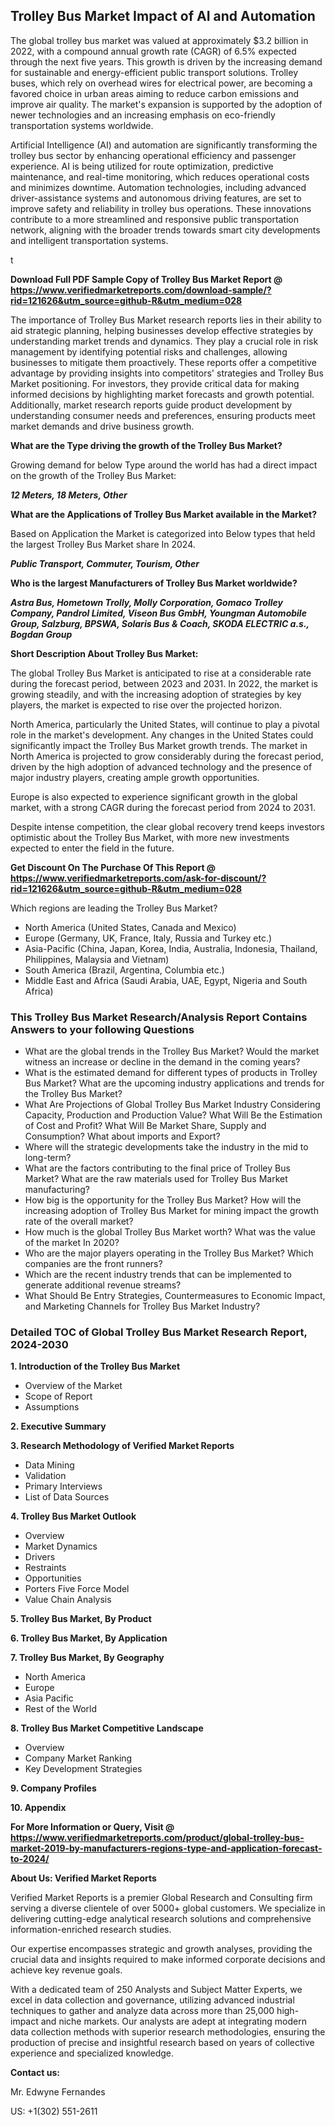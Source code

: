 <h2>Trolley Bus Market Impact of AI and Automation</h2><p>The global trolley bus market was valued at approximately $3.2 billion in 2022, with a compound annual growth rate (CAGR) of 6.5% expected through the next five years. This growth is driven by the increasing demand for sustainable and energy-efficient public transport solutions. Trolley buses, which rely on overhead wires for electrical power, are becoming a favored choice in urban areas aiming to reduce carbon emissions and improve air quality. The market's expansion is supported by the adoption of newer technologies and an increasing emphasis on eco-friendly transportation systems worldwide.</p><p>Artificial Intelligence (AI) and automation are significantly transforming the trolley bus sector by enhancing operational efficiency and passenger experience. AI is being utilized for route optimization, predictive maintenance, and real-time monitoring, which reduces operational costs and minimizes downtime. Automation technologies, including advanced driver-assistance systems and autonomous driving features, are set to improve safety and reliability in trolley bus operations. These innovations contribute to a more streamlined and responsive public transportation network, aligning with the broader trends towards smart city developments and intelligent transportation systems.</p>t</p><p id="" class=""><strong>Download Full PDF Sample Copy of Trolley Bus Market Report @ <a href="https://www.verifiedmarketreports.com/download-sample/?rid=121626&utm_source=github-R&utm_medium=028" target="_blank">https://www.verifiedmarketreports.com/download-sample/?rid=121626&utm_source=github-R&utm_medium=028</a></strong></p><p>The importance of&nbsp;Trolley Bus Market research reports lies in their ability to aid strategic planning, helping businesses develop effective strategies by understanding market trends and dynamics. They play a crucial role in risk management by identifying potential risks and challenges, allowing businesses to mitigate them proactively. These reports offer a competitive advantage by providing insights into competitors' strategies and Trolley Bus Market positioning. For investors, they provide critical data for making informed decisions by highlighting market forecasts and growth potential. Additionally, market research reports guide product development by understanding consumer needs and preferences, ensuring products meet market demands and drive business growth.</p><p><strong>What are the&nbsp;Type driving the growth of the Trolley Bus Market?</strong></p><p id="" class="">Growing demand for below Type around the world has had a direct impact on the growth of the Trolley Bus Market:</p><em><strong>12 Meters, 18 Meters, Other</strong></em></p><strong>What are the&nbsp;Applications&nbsp;of Trolley Bus Market available in the Market?</strong></p><p id="" class="">Based on Application the Market is categorized into Below types that held the largest Trolley Bus Market share In 2024.</p><em><strong>Public Transport, Commuter, Tourism, Other</strong></em></p><strong>Who is the largest Manufacturers of Trolley Bus Market worldwide?</strong></p><p><em><strong>Astra Bus, Hometown Trolly, Molly Corporation, Gomaco Trolley Company, Pandrol Limited, Viseon Bus GmbH, Youngman Automobile Group, Salzburg, BPSWA, Solaris Bus & Coach, SKODA ELECTRIC a.s., Bogdan Group</strong></em></p><p id="" class=""><strong>Short Description About Trolley Bus Market:</strong></p><p>The global Trolley Bus Market is anticipated to rise at a considerable rate during the forecast period, between 2023 and 2031. In 2022, the market is growing steadily, and with the increasing adoption of strategies by key players, the market is expected to rise over the projected horizon.</p><p>North America, particularly the United States, will continue to play a pivotal role in the market's development. Any changes in the United States could significantly impact the Trolley Bus Market growth trends. The market in North America is projected to grow considerably during the forecast period, driven by the high adoption of advanced technology and the presence of major industry players, creating ample growth opportunities.</p><p>Europe is also expected to experience significant growth in the global market, with a strong CAGR during the forecast period from 2024 to 2031.</p><p>Despite intense competition, the clear global recovery trend keeps investors optimistic about the Trolley Bus Market, with more new investments expected to enter the field in the future.</p><p id="" class=""><strong>Get Discount On The Purchase Of This Report @ <a href="https://www.verifiedmarketreports.com/ask-for-discount/?rid=121626&utm_source=github-R&utm_medium=028" target="_blank">https://www.verifiedmarketreports.com/ask-for-discount/?rid=121626&utm_source=github-R&utm_medium=028</a></strong></p>Which regions are leading the Trolley Bus Market?</p><ul><li>North America (United States, Canada and Mexico)</li><li>Europe (Germany, UK, France, Italy, Russia and Turkey etc.)</li><li>Asia-Pacific (China, Japan, Korea, India, Australia, Indonesia, Thailand, Philippines, Malaysia and Vietnam)</li><li>South America (Brazil, Argentina, Columbia etc.)</li><li>Middle East and Africa (Saudi Arabia, UAE, Egypt, Nigeria and South Africa)</li></ul><h3 id="" class="">This Trolley Bus Market Research/Analysis Report Contains Answers to your following Questions</h3><ul><li>What are the global trends in the Trolley Bus Market? Would the market witness an increase or decline in the demand in the coming years?</li><li>What is the estimated demand for different types of products in Trolley Bus Market? What are the upcoming industry applications and trends for the Trolley Bus Market?</li><li>What Are Projections of Global Trolley Bus Market Industry Considering Capacity, Production and Production Value? What Will Be the Estimation of Cost and Profit? What Will Be Market Share, Supply and Consumption? What about imports and Export?</li><li>Where will the strategic developments take the industry in the mid to long-term?</li><li>What are the factors contributing to the final price of Trolley Bus Market? What are the raw materials used for Trolley Bus Market manufacturing?</li><li>How big is the opportunity for the Trolley Bus Market? How will the increasing adoption of Trolley Bus Market for mining impact the growth rate of the overall market?</li><li>How much is the global Trolley Bus Market worth? What was the value of the market In 2020?</li><li>Who are the major players operating in the Trolley Bus Market? Which companies are the front runners?</li><li>Which are the recent industry trends that can be implemented to generate additional revenue streams?</li><li>What Should Be Entry Strategies, Countermeasures to Economic Impact, and Marketing Channels for Trolley Bus Market Industry?</li></ul><h3 id="" class="">Detailed TOC of Global Trolley Bus Market Research Report, 2024-2030</h3><p id="" class=""><strong>1. Introduction of the Trolley Bus Market</strong></p><ul><li>Overview of the Market</li><li>Scope of Report</li><li>Assumptions</li></ul><p id="" class=""><strong>2. Executive Summary</strong></p><p id="" class=""><strong>3. Research Methodology of Verified Market Reports</strong></p><ul><li>Data Mining</li><li>Validation</li><li>Primary Interviews</li><li>List of Data Sources</li></ul><p id="" class=""><strong>4. Trolley Bus Market Outlook</strong></p><ul><li>Overview</li><li>Market Dynamics</li><li>Drivers</li><li>Restraints</li><li>Opportunities</li><li>Porters Five Force Model</li><li>Value Chain Analysis</li></ul><p id="" class=""><strong>5. Trolley Bus Market, By Product</strong></p><p id="" class=""><strong>6. Trolley Bus Market, By Application</strong></p><p id="" class=""><strong>7. Trolley Bus Market, By Geography</strong></p><ul><li>North America</li><li>Europe</li><li>Asia Pacific</li><li>Rest of the World</li></ul><p id="" class=""><strong>8. Trolley Bus Market Competitive Landscape</strong></p><ul><li>Overview</li><li>Company Market Ranking</li><li>Key Development Strategies</li></ul><p id="" class=""><strong>9. Company Profiles</strong></p><p id="" class=""><strong>10. Appendix</strong></p><p id="" class=""><strong>For More Information or Query, Visit @ <a href="https://www.verifiedmarketreports.com/product/global-trolley-bus-market-2019-by-manufacturers-regions-type-and-application-forecast-to-2024/" target="_blank">https://www.verifiedmarketreports.com/product/global-trolley-bus-market-2019-by-manufacturers-regions-type-and-application-forecast-to-2024/</a></strong></p><p id="" class=""><strong>About Us: Verified Market Reports</strong></p><p id="" class="">Verified Market Reports is a premier Global Research and Consulting firm serving a diverse clientele of over 5000+ global customers. We specialize in delivering cutting-edge analytical research solutions and comprehensive information-enriched research studies.</p><p id="" class="">Our expertise encompasses strategic and growth analyses, providing the crucial data and insights required to make informed corporate decisions and achieve key revenue goals.</p><p id="" class="">With a dedicated team of 250 Analysts and Subject Matter Experts, we excel in data collection and governance, utilizing advanced industrial techniques to gather and analyze data across more than 25,000 high-impact and niche markets. Our analysts are adept at integrating modern data collection methods with superior research methodologies, ensuring the production of precise and insightful research based on years of collective experience and specialized knowledge.</p><p id="" class=""><strong>Contact us:</strong></p><p id="" class="">Mr. Edwyne Fernandes</p><p id="" class="">US: +1(302) 551-2611</p>